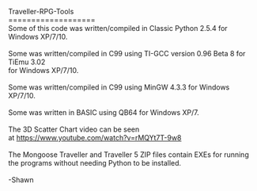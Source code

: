 Traveller-RPG-Tools<br>
===================<br>
Some of this code was written/compiled in Classic Python 2.5.4 for Windows XP/7/10.<br><br>
Some was written/compiled in C99 using TI-GCC version 0.96 Beta 8 for TiEmu 3.02<br>
for Windows XP/7/10.<br><br>
Some was written/compiled in C99 using MinGW 4.3.3 for Windows XP/7/10.<br><br>
Some was written in BASIC using QB64 for Windows XP/7.<br><br>
The 3D Scatter Chart video can be seen<br>
at <a href="https://www.youtube.com/watch?v=rMQYt7T-9w8">https://www.youtube.com/watch?v=rMQYt7T-9w8</a><br><br>
The Mongoose Traveller and Traveller 5 ZIP files contain EXEs for running<br>
the programs without needing Python to be installed.<br><br>
-Shawn
